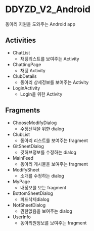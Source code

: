 # DDYZD_V2_Android
동아리 지원을 도와주는 Android app
## Activities
* ChatList
    * 채팅리스트를 보여주는 Activity
* ChattingPage
    * 채팅 Activity
* ClubDetails
    * 동아리 상세정보를 보여주는 Activity
* LoginActivity
    * Login을 위한 Activity
## Fragments
* ChooseModifyDialog
    * 수정선택을 위한 dialog
* ClubList
    * 동아리 리스트를 보여주는 fragment
* GitSheetDialog
    * 깃허브정보를 수정하는 dialog
* MainFeed
    * 동아리 게시물을 보여주는 fragment
* ModifySheet
    * 소개를 수정하는 dialog
* MyPage
    * 내정보를 보는 fragment
* BottomSheetDialog
    * 피드삭제dialog
* NotSheetDialog
    * 권한없음을 보여주는 dialog
* UserInfo
    * 동아리원정보를 보여주는 fragment